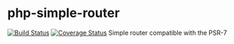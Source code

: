 # php-simple-router 
[![Build Status](https://travis-ci.org/alexpts/php-simple-router.svg?branch=master)](https://travis-ci.org/alexpts/php-simple-router)
[![Coverage Status](https://coveralls.io/repos/alexpts/php-simple-router/badge.svg?branch=master&service=github)](https://coveralls.io/github/alexpts/php-simple-router?branch=master)
Simple router compatible with the PSR-7
